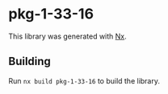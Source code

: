 # pkg-1-33-16

This library was generated with [Nx](https://nx.dev).

## Building

Run `nx build pkg-1-33-16` to build the library.
